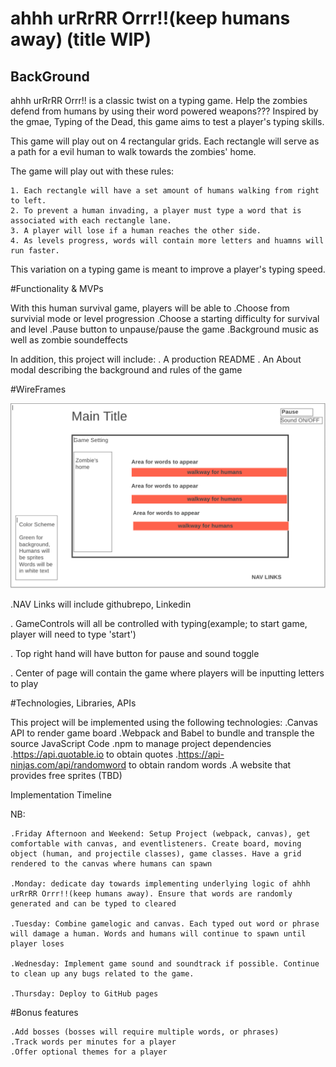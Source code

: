 
# ahhh urRrRR Orrr!!(keep humans away) (title WIP)

## BackGround

ahhh urRrRR Orrr!! is a classic twist on a typing game. Help the zombies defend from humans by using their word powered weapons??? Inspired by the gmae, Typing of the Dead, this game aims to test a player's typing skills. 

This game will play out on 4 rectangular grids. Each rectangle will serve as a path for a evil human to walk towards the zombies' home. 

The game will play out with these rules:

    1. Each rectangle will have a set amount of humans walking from right to left. 
    2. To prevent a human invading, a player must type a word that is associated with each rectangle lane. 
    3. A player will lose if a human reaches the other side. 
    4. As levels progress, words will contain more letters and huamns will run faster. 

This variation on a typing game is meant to improve a player's typing speed. 


#Functionality & MVPs

With this human survival game, players will be able to
    .Choose from survivial mode or level progression
    .Choose a starting difficulty for survival and level
    .Pause button to unpause/pause the game 
    .Background music as well as zombie soundeffects

In addition, this project will include: 
    . A production README
    . An About modal describing the background and rules of the game 


#WireFrames

![screenshot](./images/wireframe.png)

.NAV Links will include githubrepo, Linkedin

. GameControls will all be controlled with typing(example; to start game, player will need to type 'start')

. Top right hand will have button for pause and sound toggle

. Center of page will contain the game where players will be inputting letters to play 


#Technologies, Libraries, APIs

This project will be implemented using the following technologies:
    .Canvas API to render game board 
    .Webpack and Babel to bundle and transple the source JavaScript Code 
    .npm to manage project dependencies 
    .https://api.quotable.io to obtain quotes
    .https://api-ninjas.com/api/randomword to obtain random words 
    .A website that provides free sprites (TBD)


Implementation Timeline 

NB: 

    .Friday Afternoon and Weekend: Setup Project (webpack, canvas), get comfortable with canvas, and eventlisteners. Create board, moving object (human, and projectile classes), game classes. Have a grid rendered to the canvas where humans can spawn 

    .Monday: dedicate day towards implementing underlying logic of ahhh urRrRR Orrr!!(keep humans away). Ensure that words are randomly generated and can be typed to cleared 

    .Tuesday: Combine gamelogic and canvas. Each typed out word or phrase will damage a human. Words and humans will continue to spawn until player loses 

    .Wednesday: Implement game sound and soundtrack if possible. Continue to clean up any bugs related to the game.

    .Thursday: Deploy to GitHub pages

    

#Bonus features

    .Add bosses (bosses will require multiple words, or phrases)
    .Track words per minutes for a player
    .Offer optional themes for a player







